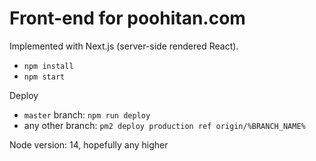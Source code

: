 # Front-end for poohitan.com

Implemented with Next.js (server-side rendered React).

* `npm install`
* `npm start`

Deploy

* `master` branch: `npm run deploy`
* any other branch: `pm2 deploy production ref origin/%BRANCH_NAME%`

Node version: 14, hopefully any higher
